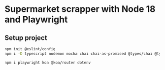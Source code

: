 # Supermarket scrapper with Node 18 and Playwright

## Setup project

```bash
npm init @eslint/config
npm i -D typescript nodemon mocha chai chai-as-promised @types/chai @types/chai-as-promised @types/node @types/dotenv @types/koa @types/koa__router @types/mocha

npm i playwright koa @koa/router dotenv
```
